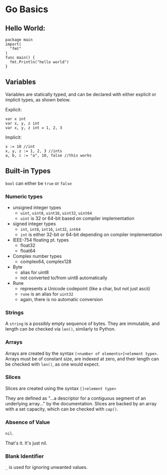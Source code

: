 # Go Basics


## Hello World:
```
package main
import(
  "fmt"
)
func main() {
  fmt.Println("hello world")
}
```


## Variables
Variables are statically typed, and can be declared with
either explicit or implicit types, as shown below.


Explicit:
```
var x int
var x, y, z int
var x, y, z int = 1, 2, 3
```


Implicit:
```
x := 10 //int
x, y, z := 1, 2, 3 //ints
a, b, c := "a", 10, false //this works
```


## Built-in Types
`bool` can either be `true` or `false`

### Numeric types
  - unsigned integer types
    * `uint`, `uint8`, `uint16`, `uint32`, `uint64`
    * `uint` is 32 or 64-bit based on compiler implementation
  - signed integer types
    * `int`, `int8`, `int16`, `int32`, `int64`
    * `int` is either 32-bit or 64-bit depending on compiler implementation
  - IEEE-754 floating pt. types
    * float32
    * float64
  - Complex number types
    * complex64, complex128
  - Byte
    * alias for uint8
    * not converted to/from uint8 automatically
  - Rune
    * represents a Unicode codepoint (like a char, but not just ascii)
    * `rune` is an alias for `uint32`
    * again, there is no automatic conversion


### Strings
A `string` is a possibly empty sequence of bytes. They are immutable, and length can be checked via `len()`, similarly to Python.


### Arrays
Arrays are created by the syntax `[<number of elements>]<element type>`.
Arrays must be of constant size, are indexed at zero, and their length can be checked with `len()`, as one would expect.

### Slices
Slices are created using the syntax `[]<element type>`

They are defined as "...a descriptor for a contiguous segment of an underlying array..." by the documentation.
Slices are backed by an array with a set capacity, which can be checked with `cap()`.


### Absence of Value
`nil`.

That's it. It's just nil.


### Blank Identifier
`_` is used for ignoring unwanted values.
